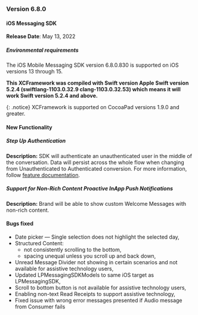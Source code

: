### Version 6.8.0
#### iOS Messaging SDK

**Release Date**: May 13, 2022

##### Environmental requirements

The iOS Mobile Messaging SDK version 6.8.0.830 is supported on iOS versions 13 through 15.

**This XCFramework was compiled with Swift version Apple Swift version 5.2.4 (swiftlang-1103.0.32.9 clang-1103.0.32.53) which means it will work Swift version 5.2.4 and above.**

{: .notice}
XCFramework is supported on CocoaPad versions 1.9.0 and greater.

#### New Functionality

##### Step Up Authentication

**Description:** SDK will authenticate an unauthenticated user in the middle of the conversation. Data will persist across the whole flow when changing from Unauthenticated to Authenticated conversion. For more information, follow [feature documentation](mobile-app-messaging-sdk-for-ios-advanced-features-step-up-authentication.html).

##### Support for Non-Rich Content Proactive InApp Push Notifications

**Description:** Brand will be able to show custom Welcome Messages with non-rich content.

#### Bugs fixed

- Date picker — Single selection does not highlight the selected day,
- Structured Content:
  - not consistently scrolling to the bottom,
  - spacing unequal unless you scroll up and back down,
- Unread Message Divider not showing in certain scenarios and not available for assistive technology users,
- Updated LPMessagingSDKModels to same iOS target as LPMessagingSDK,
- Scroll to bottom button is not available for assistive technology users,
- Enabling non-text Read Receipts to support assistive technology,
- Fixed issue with wrong error messages presented if Audio message from Consumer fails